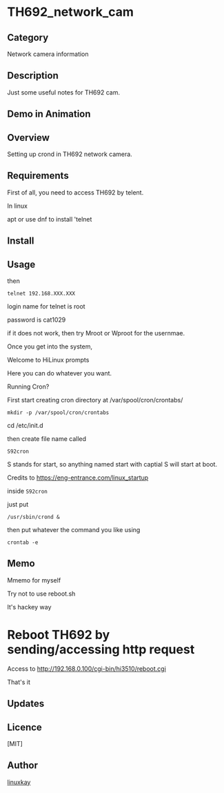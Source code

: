 # TH692_network_cam

## Category

Network camera information

## Description

Just some useful notes for TH692 cam.


## Demo in Animation

## Overview

Setting up crond in TH692 network camera.

## Requirements

First of all, you need to access TH692 by telent. 

In linux

apt or use dnf to install 'telnet


## Install

## Usage

then 

`telnet 192.168.XXX.XXX`

login name for telnet is root

password is cat1029


if it does not work, then try Mroot or Wproot for the usernmae. 


Once you get into the system,

Welcome to HiLinux prompts

Here you can do whatever you want.

Running Cron?

First start creating cron directory at /var/spool/cron/crontabs/

`mkdir -p /var/spool/cron/crontabs`


cd /etc/init.d

then create file name called

`S92cron`

S stands for start, so anything named start with captial S will start at boot.

Credits to https://eng-entrance.com/linux_startup

inside `S92cron`

just put

`/usr/sbin/crond &`

then put whatever the command you like using 

`crontab -e`


## Memo

Mmemo for myself

Try not to use reboot.sh

It's hackey way

# Reboot TH692 by sending/accessing http request

Access to http://192.168.0.100/cgi-bin/hi3510/reboot.cgi

That's it

## Updates

## Licence
[MIT]

## Author

[linuxkay](https://github.com/linuxkay)
